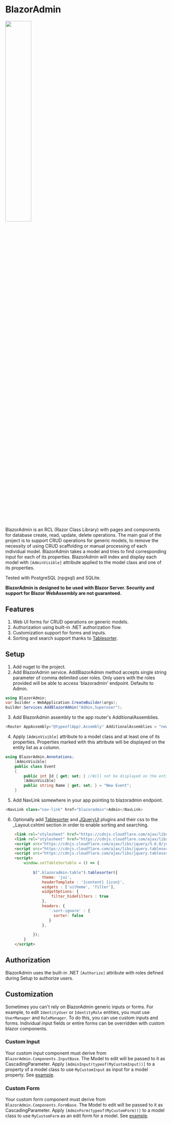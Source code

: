 # BlazorAdmin
<img style="width:40%; height:40%;" src="https://user-images.githubusercontent.com/35566242/162442880-f064506c-7300-4334-8874-3f9645694825.png" />

BlazorAdmin is an RCL (Razor Class Library) with pages and components for database create, read, update, delete operations. The main goal of the project is to support CRUD operations for generic models, to remove the necessity of using CRUD scaffolding or manual processing of each individual model. BlazorAdmin takes a model and tries to find corresponding input for each of its properties. BlazorAdmin will index and display each model with ``[AdminVisible]`` attribute applied to the model class and one of its properties.

Tested with PostgreSQL (npgsql) and SQLite.

**BlazorAdmin is designed to be used with Blazor Server. Security and support for Blazor WebAssembly are not guaranteed.**


## Features
1. Web UI forms for CRUD operations on generic models.
2. Authorization using built-in .NET authorization flow.
3. Customization support for forms and inputs.
4. Sorting and search support thanks to [Tablesorter](https://github.com/Mottie/tablesorter).

## Setup
1. Add nuget to the project.
2. Add BlazorAdmin service. AddBlazorAdmin method accepts single string parameter of comma delimited user roles. Only users with the roles provided will be able to access 'blazoradmin' endpoint. Defaults to Admin.
```C#
using BlazorAdmin;
var builder = WebApplication.CreateBuilder(args);
builder.Services.AddBlazorAdmin("Admin,Superuser");
```
3. Add BlazorAdmin assembly to the app router's AdditionalAssemblies.
```C#
<Router AppAssembly="@typeof(App).Assembly" AdditionalAssemblies = "new [] {typeof(BlazorAdmin.Pages.AdminIndex).Assembly}">
```
4. Apply ``[AdminVisible]`` attribute to a model class and at least one of its properties. Properties marked with this attribute will be displayed on the entity list as a column.
```C#
using BlazorAdmin.Annotations;
    [AdminVisible]
    public class Event
    {
        public int Id { get; set; } //Will not be displayed on the entities list
        [AdminVisible]
        public string Name { get; set; } = "New Event";
    }
```
5. Add NavLink somewhere in your app pointing to blazoradmin endpoint.
```C#
<NavLink class="nav-link" href="blazoradmin">Admin</NavLink>
```
6. Optionally add [Tablesorter](https://github.com/Mottie/tablesorter) and [JQueryUI](https://jqueryui.com) plugins and their css to the _Layout.cshtml <head> section in order to enable sorting and searching.
```html
    <link rel="stylesheet" href="https://cdnjs.cloudflare.com/ajax/libs/jquery.tablesorter/2.31.3/css/theme.jui.min.css" integrity="sha512-P8bbeO94Om6NRt8zty7v54b1LuwclWVqrufWMaZm/s+Bc+y8/fCL5iRk/yXtmZKA6FmB8G2ehSgVZXgPyJO1jQ==" crossorigin="anonymous" referrerpolicy="no-referrer" />
    <link rel="stylesheet" href="https://cdnjs.cloudflare.com/ajax/libs/jqueryui/1.12.1/themes/cupertino/jquery-ui.min.css" integrity="sha512-ug/p2fTnYRx/TfVgL8ejTWolaq93X+48/FLS9fKf7AiazbxHkSEENdzWkOxbjJO/X1grUPt9ERfBt21iLh2dxg==" crossorigin="anonymous" referrerpolicy="no-referrer" />
    <script src="https://cdnjs.cloudflare.com/ajax/libs/jquery/3.6.0/jquery.min.js" integrity="sha512-894YE6QWD5I59HgZOGReFYm4dnWc1Qt5NtvYSaNcOP+u1T9qYdvdihz0PPSiiqn/+/3e7Jo4EaG7TubfWGUrMQ==" crossorigin="anonymous" referrerpolicy="no-referrer"></script>
    <script src="https://cdnjs.cloudflare.com/ajax/libs/jquery.tablesorter/2.31.3/js/jquery.tablesorter.min.js" integrity="sha512-qzgd5cYSZcosqpzpn7zF2ZId8f/8CHmFKZ8j7mU4OUXTNRd5g+ZHBPsgKEwoqxCtdQvExE5LprwwPAgoicguNg==" crossorigin="anonymous" referrerpolicy="no-referrer"></script>
    <script src="https://cdnjs.cloudflare.com/ajax/libs/jquery.tablesorter/2.31.3/js/jquery.tablesorter.widgets.min.js" integrity="sha512-dj/9K5GRIEZu+Igm9tC16XPOTz0RdPk9FGxfZxShWf65JJNU2TjbElGjuOo3EhwAJRPhJxwEJ5b+/Ouo+VqZdQ==" crossorigin="anonymous" referrerpolicy="no-referrer"></script>
    <script>
        window.setTableSortable = () => {
            
            $(".blazoradmin-table").tablesorter({
                theme: 'jui',
                headerTemplate : '{content} {icon}',
                widgets : ['uitheme', 'filter'],
                widgetOptions: {
                    filter_hideFilters : true
                },
                headers: {
                   '.sort-ignore' : {
                     sorter: false
                   }
                },
                 
            });
        }   
    </script>    
```
## Authorization
BlazorAdmin uses the built-in .NET ``[Authorize]`` attribute with roles defined during Setup to authorize users.
## Customization
Sometimes you can't rely on BlazorAdmin generic inputs or forms. For example, to edit ``IdentityUser`` or ``IdentityRole`` entities, you must use ``UserManager`` and ``RoleManager``. To do this, you can use custom inputs and forms. Individual input fields or entire forms can be overridden with custom blazor components.
### Custom Input
Your custom input component must derive from ``BlazorAdmin.Components.InputBase``. The Model to edit will be passed to it as CascadingParameter. Apply ``[AdminInput(typeof(MyCustomInput))]`` to a property of a model class to use ``MyCustomInput`` as input for a model property. See [example](https://github.com/Vansh0t/BlazorAdmin/blob/master/BlazorAdmin.Examples/CustomComponents/ImageInput.razor).
### Custom Form
Your custom form component must derive from ``BlazorAdmin.Components.FormBase``. The Model to edit will be passed to it as CascadingParameter. Apply ``[AdminForm(typeof(MyCustomForm))]`` to a model class to use ``MyCustomForm`` as an edit form for a model. See [example](https://github.com/Vansh0t/BlazorAdmin/blob/master/BlazorAdmin.Examples/CustomComponents/IdentityUserForm.razor).

